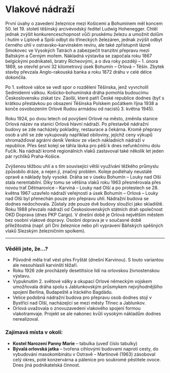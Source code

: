 # Vlakové nádraží

První úvahy o zavedení železnice mezi Košicemi a Bohumínem měl koncem 50. let 19. století těšínský arcivévodský ředitel Ludwig Hohenegger. Chtěl jednak zvýšit konkurenceschopnost vůči pruskému železu a umožnit dolům i hutím v Liptově a Spiši odbyt do třineckých železáren, jednak zvýšit odbyt černého uhlí v ostravsko-karvinském revíru, ale také zpřístupnit lázně Smokovec ve Vysokých Tatrách a zabezpečit tranzitní přepravu mezi Baltským a Černým mořem. Nákladná výstavba se započala roku 1867 belgickými podnikateli, bratry Richeovými, a o dva roky později – 1. února 1869, se otevřel první 32 kilometrový úsek Bohumín – Orlová – Těšín. Zbytek stavby převzala Anglo-rakouská banka a roku 1872 dráhu v celé délce dokončila.

Po 1. světové válce se vedl spor o rozdělení Těšínska, jenž vyvrcholil Sedmidenní válkou. Košicko-bohumínská dráha pomohla budoucímu Československu získat tzv. Záolší, které patří České republice dodnes (byť s krátkou přestávkou po obsazení Těšínska Polskem počátkem října 1938 a konče osvobozením Orlové Rudou armádou od nacistů 3. května 1945).

Roku 1924, po dvou letech od povýšení Orlové na město, změnila stanice Orlová název na stanici Orlová hlavní nádraží. Po přestavbě nádražní budovy se zde nacházely pokladny, restaurace a čekárna. Kromě přepravy osob a uhlí se zde vykupovaly například obiloviny, jejichž ceny výkupů shromažďoval agrární deník Venkov ze všech nákladních nádraží v republice. Přes šest kolejí se táhla lávka pro pěší k dnes nefunkčnímu dolu Fučík. Na nádraží kromě regionálních vlaků zastavoval také několik let jeden pár rychlíků Praha-Košice.

Zvýšenou těžbou uhlí a s tím související větší využívání těžkého průmyslu způsobilo dráze, a nejen jí, značný problém. Koleje podléhaly neustálé opravě a náklady byly vysoké. Dráha se v úseku Bohumín – Louky nad Olší stala nerentabilní. Díky tomu se většina vlaků roku 1963 přesměrovala přes novou trať Dětmarovice – Karviná – Louky nad Olší a po protestech se 28. května 1967 uzavřelo nádraží veřejnosti a úsek Bohumín – Orlová – Louky nad Olší byl přenechán pouze pro přepravu uhlí. Nádražní budova se dodnes nedochovala. Zůstaly zde pouze dvě budovy sloužící jako skladiště. Roku 1988 převzalo nádraží od Československých státních drah společnost OKD Doprava (dnes PKP Cargo). V dnešní době je Orlová největším městem bez osobní vlakové dopravy. Osobní doprava je v současné době příležitostná (např. při Dni železnice nebo při vypravení Báňských spěšných vlaků Slezským železničním spolkem).

---

### Věděli jste, že...?

- Původně měla trať vést přes Fryštát (dnešní Karvinou). S touto variantou ale nesouhlasili karvinští těžaři.
- Roku 1926 zde procházely desetitisíce lidí na orlovskou živnostenskou výstavu.
- Vypuknutím 2. světové války a okupací Orlové německým vojskem umožňovala dráha spolu s Jablunkovským průsmykem nejvýhodnějšího spojení Berlína, Budapeště a Iráckého Bagdádu.
- Velice podobná nádražní budova pro přepravu osob dodnes stojí v Bystřici nad Olší, nacházející se mezi městy Třinec a Jablunkov.
- Orlová uvažovala o znovuzavedení vlakového spojení formou vlakotramvaje. Projekt se ale nakonec kvůli vysokým nákladům dodnes nerealizoval.

### Zajímavá místa v okolí:

- **Kostel Narození Panny Marie** – tabulka (uveď číslo tabulky)
- **Bývalá orlovská jatka** – tvořena cihlovými budovami naproti cesty, do vybudování masokombinátu v Ostravě – Martinově (1963) zásoboval celý okres, poté konzervárna a pálenice pro soukromé pěstitele ovoce. Dnes jiná podnikatelská činnost.
